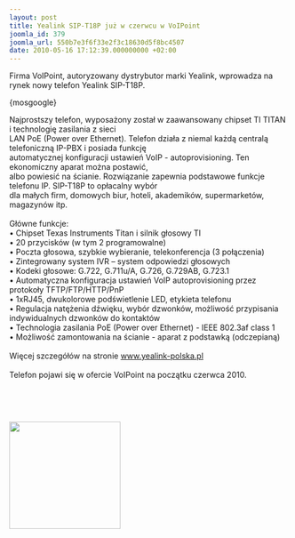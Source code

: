 ```yaml
---
layout: post
title: Yealink SIP-T18P już w czerwcu w VoIPoint
joomla_id: 379
joomla_url: 550b7e3f6f33e2f3c18630d5f8bc4507
date: 2010-05-16 17:12:39.000000000 +02:00
---
```

Firma VoIPoint, autoryzowany dystrybutor marki Yealink, wprowadza na rynek nowy telefon Yealink SIP-T18P.<p>{mosgoogle}</p><p>Najprostszy telefon, wyposażony został w zaawansowany chipset TI TITAN i technologię zasilania z sieci <br />LAN PoE (Power over Ethernet). Telefon działa z niemal każdą centralą telefoniczną IP-PBX i posiada funkcję<br />automatycznej konfiguracji ustawień VoIP - autoprovisioning. Ten ekonomiczny aparat można postawić, <br />albo powiesić na ścianie. Rozwiązanie zapewnia podstawowe funkcje telefonu IP. SIP-T18P to opłacalny wyb&oacute;r <br />dla małych firm, domowych biur, hoteli, akademik&oacute;w, supermarket&oacute;w, magazyn&oacute;w itp.<br /><br />Gł&oacute;wne funkcje:<br />&bull; Chipset Texas Instruments Titan i silnik głosowy TI <br />&bull; 20 przycisk&oacute;w (w tym 2 programowalne) <br />&bull; Poczta głosowa, szybkie wybieranie, telekonferencja (3 połączenia) <br />&bull; Zintegrowany system IVR &ndash; system odpowiedzi głosowych <br />&bull; Kodeki głosowe: G.722, G.711u/A, G.726, G.729AB, G.723.1 <br />&bull; Automatyczna konfiguracja ustawień VoIP autoprovisioning przez protokoły TFTP/FTP/HTTP/PnP <br />&bull; 1xRJ45, dwukolorowe podświetlenie LED, etykieta telefonu <br />&bull; Regulacja natężenia dźwięku, wyb&oacute;r dzwonk&oacute;w, możliwość przypisania indywidualnych dzwonk&oacute;w do kontakt&oacute;w <br />&bull; Technologia zasilania PoE (Power over Ethernet) - IEEE 802.3af class 1 <br />&bull; Możliwość zamontowania na ścianie - aparat z podstawką (odczepianą)<br /><br />Więcej szczeg&oacute;ł&oacute;w na stronie <a href="http://www.yealink-polska.pl" target="_blank">www.yealink-polska.pl</a> <br /><br />Telefon pojawi się w ofercie VoIPoint na początku czerwca 2010. </p><p>&nbsp;</p><p>&nbsp;</p><p><img src="images/img/yealink.jpg" alt=" " width="200" height="193" /> </p>
